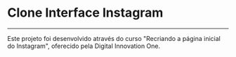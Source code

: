 # Clone Interface Instagram
---

Este projeto foi desenvolvido através do curso "Recriando a página inicial do Instagram", oferecido pela Digital Innovation One. 